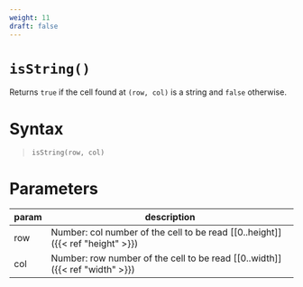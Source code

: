 ```yaml
---
weight: 11
draft: false
---
```


# `isString()`

Returns `true` if the cell found at `(row, col)` is a string and `false` otherwise.

# Syntax

> `isString(row, col)`

# Parameters

| param    | description                                                                     |
|----------|---------------------------------------------------------------------------------|
| row      | Number: col number of the cell to be read [\[0..height\]]({{< ref "height" >}}) |
| col      | Number: row number of the cell to be read [\[0..width\]]({{< ref "width" >}})   |
